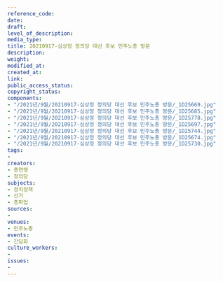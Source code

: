 ```yaml
---
reference_code: 
date: 
draft: 
level_of_description: 
media_type: 
title: 20210917-심상정 정의당 대선 후보 민주노총 방문
description: 
weight: 
modified_at: 
created_at: 
link: 
public_access_status: 
copyright_status: 
components:
- "/2021년/9월/20210917-심상정 정의당 대선 후보 민주노총 방문/_1D25669.jpg"
- "/2021년/9월/20210917-심상정 정의당 대선 후보 민주노총 방문/_1D25685.jpg"
- "/2021년/9월/20210917-심상정 정의당 대선 후보 민주노총 방문/_1D25778.jpg"
- "/2021년/9월/20210917-심상정 정의당 대선 후보 민주노총 방문/_1D25697.jpg"
- "/2021년/9월/20210917-심상정 정의당 대선 후보 민주노총 방문/_1D25744.jpg"
- "/2021년/9월/20210917-심상정 정의당 대선 후보 민주노총 방문/_1D25674.jpg"
- "/2021년/9월/20210917-심상정 정의당 대선 후보 민주노총 방문/_1D25730.jpg"
tags:
- 
creators:
- 총연맹
- 정의당
subjects:
- 정치정책
- 선거
- 총파업
sources:
- 
venues:
- 민주노총
events:
- 간담회
culture_workers:
- 
issues:
- 
---
```

